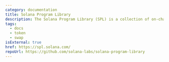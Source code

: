 ```yaml
---
category: documentation
title: Solana Program Library
description: The Solana Program Library (SPL) is a collection of on-chain programs targeting the Sealevel parallel runtime.
tags:
  - docs
  - token
  - swap
isExternal: true
href: https://spl.solana.com/
repoUrl: https://github.com/solana-labs/solana-program-library
---
```

